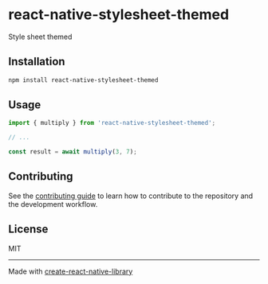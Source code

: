 # react-native-stylesheet-themed

Style sheet themed

## Installation

```sh
npm install react-native-stylesheet-themed
```

## Usage

```js
import { multiply } from 'react-native-stylesheet-themed';

// ...

const result = await multiply(3, 7);
```

## Contributing

See the [contributing guide](CONTRIBUTING.md) to learn how to contribute to the repository and the development workflow.

## License

MIT

---

Made with [create-react-native-library](https://github.com/callstack/react-native-builder-bob)
